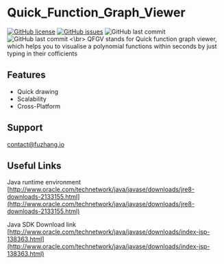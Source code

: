 # Quick_Function_Graph_Viewer
[![GitHub license](https://img.shields.io/github/license/FortyIX/Quick_Polynomial_Function_Graph_Generator.svg)](https://github.com/FortyIX/Quick_Polynomial_Function_Graph_Generator/blob/master/LICENSE) [![GitHub issues](https://img.shields.io/github/issues/FortyIX/Quick_Polynomial_Function_Graph_Generator.svg)](https://github.com/FortyIX/Quick_Polynomial_Function_Graph_Generator/issues) ![GitHub last commit](https://img.shields.io/github/last-commit/google/skia.svg)  ![GitHub last commit](https://img.shields.io/badge/Dev-Fu%20Zhang-blue.svg) <\br>
QFGV stands for Quick function graph viewer, which helps you to visualise a polynomial functions within seconds by just typing in their cofficients 

## Features
* Quick drawing 
* Scalability 
* Cross-Platform 


## Support 
contact@fuzhang.io

## Useful Links

Java runtime environment  <br/>
[http://www.oracle.com/technetwork/java/javase/downloads/jre8-downloads-2133155.html](http://www.oracle.com/technetwork/java/javase/downloads/jre8-downloads-2133155.html)



Java SDK Download link  <br/>
[http://www.oracle.com/technetwork/java/javase/downloads/index-jsp-138363.html](http://www.oracle.com/technetwork/java/javase/downloads/index-jsp-138363.html)


